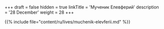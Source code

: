 +++
draft = false
hidden = true
linkTitle = 'Мученик Елевферий'
description = '28 December'
weight = 28
+++

{{% include file="content/ru/lives/muchenik-elevferii.md" %}}
